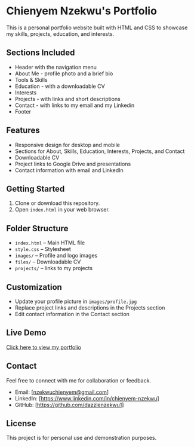 # Chienyem Nzekwu's Portfolio

This is a personal portfolio website built with HTML and CSS to showcase my skills, projects, education, and interests.

## Sections Included

- Header with the navigation menu
- About Me - profile photo and a brief bio
- Tools & Skills
- Education - with a downloadable CV
- Interests
- Projects - with links and short descriptions
- Contact - with links to my email and my Linkedin
- Footer

## Features

- Responsive design for desktop and mobile
- Sections for About, Skills, Education, Interests, Projects, and Contact
- Downloadable CV
- Project links to Google Drive and presentations
- Contact information with email and LinkedIn

## Getting Started

1. Clone or download this repository.
2. Open `index.html` in your web browser.

## Folder Structure

- `index.html` – Main HTML file
- `style.css` – Stylesheet
- `images/` – Profile and logo images
- `files/` – Downloadable CV
- `projects/` – links to my projects

## Customization

- Update your profile picture in `images/profile.jpg`
- Replace project links and descriptions in the Projects section
- Edit contact information in the Contact section

## Live Demo

[Click here to view my portfolio](https://chienyem-portfolio.netlify.app/)

## Contact

Feel free to connect with me for collaboration or feedback.
- Email: [nzekwuchienyem@gmail.com]
- LinkedIn: [https://www.linkedin.com/in/chienyem-nzekwu]
- GitHub: [https://github.com/dazzlenzekwu1]

## License

This project is for personal use and demonstration purposes.
